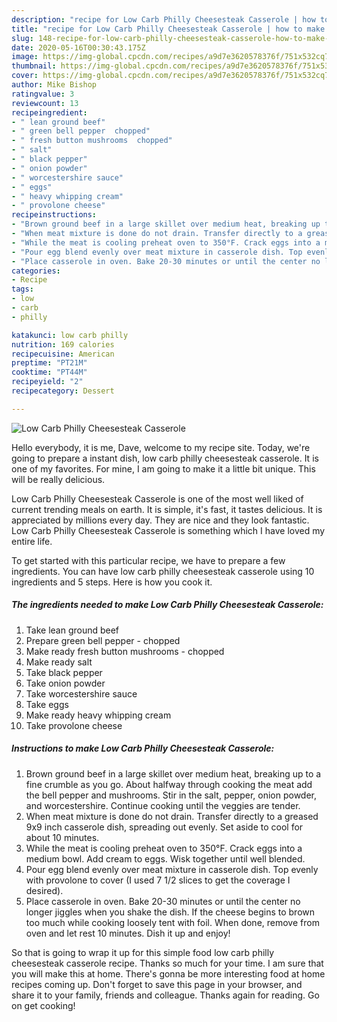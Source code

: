```yaml
---
description: "recipe for Low Carb Philly Cheesesteak Casserole | how to make good Low Carb Philly Cheesesteak Casserole"
title: "recipe for Low Carb Philly Cheesesteak Casserole | how to make good Low Carb Philly Cheesesteak Casserole"
slug: 148-recipe-for-low-carb-philly-cheesesteak-casserole-how-to-make-good-low-carb-philly-cheesesteak-casserole
date: 2020-05-16T00:30:43.175Z
image: https://img-global.cpcdn.com/recipes/a9d7e3620578376f/751x532cq70/low-carb-philly-cheesesteak-casserole-recipe-main-photo.jpg
thumbnail: https://img-global.cpcdn.com/recipes/a9d7e3620578376f/751x532cq70/low-carb-philly-cheesesteak-casserole-recipe-main-photo.jpg
cover: https://img-global.cpcdn.com/recipes/a9d7e3620578376f/751x532cq70/low-carb-philly-cheesesteak-casserole-recipe-main-photo.jpg
author: Mike Bishop
ratingvalue: 3
reviewcount: 13
recipeingredient:
- " lean ground beef"
- " green bell pepper  chopped"
- " fresh button mushrooms  chopped"
- " salt"
- " black pepper"
- " onion powder"
- " worcestershire sauce"
- " eggs"
- " heavy whipping cream"
- " provolone cheese"
recipeinstructions:
- "Brown ground beef in a large skillet over medium heat, breaking up to a fine crumble as you go. About halfway through cooking the meat add the bell pepper and mushrooms. Stir in the salt, pepper, onion powder, and worcestershire. Continue cooking until the veggies are tender."
- "When meat mixture is done do not drain. Transfer directly to a greased 9x9 inch casserole dish, spreading out evenly. Set aside to cool for about 10 minutes."
- "While the meat is cooling preheat oven to 350°F. Crack eggs into a medium bowl. Add cream to eggs. Wisk together until well blended."
- "Pour egg blend evenly over meat mixture in casserole dish. Top evenly with provolone to cover (I used 7 1/2 slices to get the coverage I desired)."
- "Place casserole in oven. Bake 20-30 minutes or until the center no longer jiggles when you shake the dish. If the cheese begins to brown too much while cooking loosely tent with foil. When done, remove from oven and let rest 10 minutes. Dish it up and enjoy!"
categories:
- Recipe
tags:
- low
- carb
- philly

katakunci: low carb philly 
nutrition: 169 calories
recipecuisine: American
preptime: "PT21M"
cooktime: "PT44M"
recipeyield: "2"
recipecategory: Dessert

---
```



![Low Carb Philly Cheesesteak Casserole](https://img-global.cpcdn.com/recipes/a9d7e3620578376f/751x532cq70/low-carb-philly-cheesesteak-casserole-recipe-main-photo.jpg)

Hello everybody, it is me, Dave, welcome to my recipe site. Today, we're going to prepare a instant dish, low carb philly cheesesteak casserole. It is one of my favorites. For mine, I am going to make it a little bit unique. This will be really delicious.

Low Carb Philly Cheesesteak Casserole is one of the most well liked of current trending meals on earth. It is simple, it's fast, it tastes delicious. It is appreciated by millions every day. They are nice and they look fantastic. Low Carb Philly Cheesesteak Casserole is something which I have loved my entire life.




To get started with this particular recipe, we have to prepare a few ingredients. You can have low carb philly cheesesteak casserole using 10 ingredients and 5 steps. Here is how you cook it.

<!--inarticleads1-->

##### The ingredients needed to make Low Carb Philly Cheesesteak Casserole:

1. Take  lean ground beef
1. Prepare  green bell pepper - chopped
1. Make ready  fresh button mushrooms - chopped
1. Make ready  salt
1. Take  black pepper
1. Take  onion powder
1. Take  worcestershire sauce
1. Take  eggs
1. Make ready  heavy whipping cream
1. Take  provolone cheese




<!--inarticleads2-->

##### Instructions to make Low Carb Philly Cheesesteak Casserole:

1. Brown ground beef in a large skillet over medium heat, breaking up to a fine crumble as you go. About halfway through cooking the meat add the bell pepper and mushrooms. Stir in the salt, pepper, onion powder, and worcestershire. Continue cooking until the veggies are tender.
1. When meat mixture is done do not drain. Transfer directly to a greased 9x9 inch casserole dish, spreading out evenly. Set aside to cool for about 10 minutes.
1. While the meat is cooling preheat oven to 350°F. Crack eggs into a medium bowl. Add cream to eggs. Wisk together until well blended.
1. Pour egg blend evenly over meat mixture in casserole dish. Top evenly with provolone to cover (I used 7 1/2 slices to get the coverage I desired).
1. Place casserole in oven. Bake 20-30 minutes or until the center no longer jiggles when you shake the dish. If the cheese begins to brown too much while cooking loosely tent with foil. When done, remove from oven and let rest 10 minutes. Dish it up and enjoy!




So that is going to wrap it up for this simple food low carb philly cheesesteak casserole recipe. Thanks so much for your time. I am sure that you will make this at home. There's gonna be more interesting food at home recipes coming up. Don't forget to save this page in your browser, and share it to your family, friends and colleague. Thanks again for reading. Go on get cooking!
